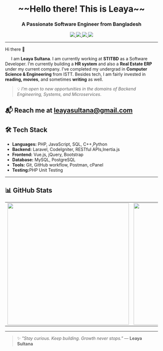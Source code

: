 <h1 align="center"> ~~Hello there! This is Leaya~~</h1>
<h3 align="center">A Passionate Software Engineer from Bangladesh</h3>

<p align="center">
  <a href="https://leetcode.com/u/Leaya/" target="_blank">
    <img src="https://img.shields.io/badge/LeetCode-Leaya0214-orange?style=flat-square&logo=leetcode&logoColor=white" />
  </a>
  <a href="https://www.linkedin.com/in/leaya-sultana-74b1a21b4/" target="_blank">
    <img src="https://img.shields.io/badge/LinkedIn-Leaya%20Sultana-blue?style=flat-square&logo=linkedin&logoColor=white" />
  </a>
  <a href="https://github.com/Leaya0214" target="_blank">
    <img src="https://img.shields.io/github/followers/Leaya0214?label=GitHub%20Followers&style=flat-square&logo=github" />
  </a>
  <a href="https://github.com/Leaya0214" target="_blank">
    <img src="https://komarev.com/ghpvc/?username=Leaya0214&style=flat-square&color=blue" />
  </a>
</p>

---

<p>Hi there 👋</p>
<p style="text-indent: 20px;">
  I am <strong>Leaya Sultana</strong>. I am currently working at <strong>STITBD</strong> as a Software Developer.
  I'm currently building a <strong>HR system</strong> and also a <strong>Real Estate ERP</strong> under my current company.
  I've completed my undergrad in <strong>Computer Science & Engineering</strong> from ISTT.
  Besides tech, I am fairly invested in <strong>reading, movies</strong>, and sometimes <strong>writing</strong> as well.
</p>

  > 💡 *I’m open to new opportunities in the domains of Backend Engineering, Systems, and Microservices*.


📬 Reach me at **leayasultana@gmail.com**  
---

<h2>🛠️ Tech Stack</h2>
<ul>
  <li><strong>Languages:</strong> PHP, JavaScript, SQL, C++,Python</li>
  <li><strong>Backend:</strong> Laravel, CodeIgniter, RESTful APIs,Inertia.js</li>
  <li><strong>Frontend:</strong> Vue.js, jQuery, Bootstrap</li>
  <li><strong>Database:</strong> MySQL, PostgreSQL</li>
  <li><strong>Tools:</strong> Git, GitHub workflow, Postman, cPanel</li>
  <li><strong>Testing:</strong>PHP Unit Testing</li>
</ul>

---

<h2>📊 GitHub Stats</h2>
<table align="center">
  <tr>
    <td>
      <!-- Top Languages -->
      <img src="https://github-readme-stats.vercel.app/api/top-langs/?username=Leaya0214&layout=compact&theme=vue&hide_border=true" width="400" />
    </td>
    <td>
      <!-- Overall GitHub Stats -->
      <img src="https://github-readme-stats.vercel.app/api?username=Leaya0214&show_icons=true&count_private=true&theme=vue&hide_border=true" width="400" />
    </td>
  </tr>
</table>

---

> ✨ *"Stay curious. Keep building. Growth never stops."* — **Leaya Sultana**
